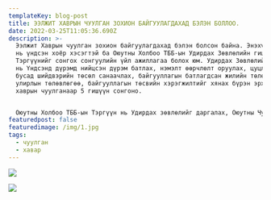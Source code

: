 ```yaml
---
templateKey: blog-post
title: ЭЭЛЖИТ ХАВРЫН ЧУУЛГАН ЗОХИОН БАЙГУУЛАГДАХАД БЭЛЭН БОЛЛОО.
date: 2022-03-25T11:05:36.690Z
description: >-
  Ээлжит Хаврын чуулган зохион байгуулагдахад бэлэн болсон байна. Энэхүү чуулган
  нь үндсэн хоёр хэсэгтэй ба Оюутны Холбоо ТББ-ын Удирдах Зөвлөлийн гишүүн,
  Тэргүүнийг сонгох сонгуулийн үйл ажиллагаа болох юм. Удирдах Зөвлөлийн гишүүн
  нь Үндсэнд дүрэмд нийцсэн дүрэм батлах, нэмэлт өөрчлөлт оруулах, цуцлах болон
  бусад шийдвэрийн төсөл санаачлах, байгууллагын батлагдсан жилийн төлөвлөгөө,
  улирлын төлөвлөгөө, байгууллагын төсвийн хэрэгжилтийг хянах бүрэн эрхтэй ба
  хаврын чуулганаар 5 гишүүн сонгоно.


  Оюутны Холбоо ТББ-ын Тэргүүн нь Удирдах зөвлөлийг даргалах, Оюутны Чуулганыг даргалах, Оюутны холбоог гадаад, дотоодод төлөөлөх, Чуулганы өмнө ажлаа хариуцаж, тайлагнах, Оюутны холбооны хөгжлийн бодлого, жилийн төлөвлөгөө, улирлын төлөвлөгөө, төсвийн гүйцэтгэлийн тайлан мэдээг нийт оюутнуудад хандаж тайлагнах, Оюутнуудыг төлөөлж СЭЗИС-ийн Удирдах зөвлөлийн гишүүнээр ажиллаж, түүнээс гарсан шийдвэрийн талаар оюутнуудад цаг тухайд нь мэдээлэх, Оюутанд тулгамдсан түгээмэл асуудлын хүрээнд нийт оюутнуудыг төлөөлөн СЭЗИС-ын Ректортой уулзаж, шийдвэр гаргуулах, Оюутны эрх ашгийг хамгаалж, хууль ёсны дагуу хэлсэн үг, хийсэн үйлдэлдээ хувь хүн, оюутны үүднээс дарамт шахалтад өртөхгүй, халдашгүй байх эрхтэй.
featuredpost: false
featuredimage: /img/1.jpg
tags:
  - чуулган
  - хавар
---
```


![](/img/276990296_2146798228819577_749310151344600468_n.png)

![](/img/276284095_2146805705485496_1599192065816614899_n.png)
